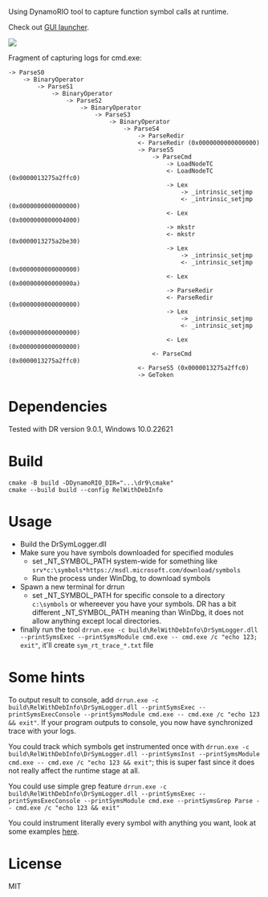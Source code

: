 Using DynamoRIO tool to capture function symbol calls at runtime.

Check out [GUI launcher](https://github.com/expend20/dr_symlogger_launcher).

[![](https://img.youtube.com/vi/sIc7zQgbn0Y/maxresdefault.jpg)](https://www.youtube.com/watch?v=sIc7zQgbn0Y "DrSymLogger: DBI technique")

Fragment of capturing logs for cmd.exe:
```
-> ParseS0
    -> BinaryOperator
        -> ParseS1
            -> BinaryOperator
                -> ParseS2
                    -> BinaryOperator
                        -> ParseS3
                            -> BinaryOperator
                                -> ParseS4
                                    -> ParseRedir
                                    <- ParseRedir (0x0000000000000000)
                                    -> ParseS5
                                        -> ParseCmd
                                            -> LoadNodeTC
                                            <- LoadNodeTC (0x0000013275a2ffc0)
                                            -> Lex
                                                -> _intrinsic_setjmp
                                                <- _intrinsic_setjmp (0x0000000000000000)
                                            <- Lex (0x0000000000004000)
                                            -> mkstr
                                            <- mkstr (0x0000013275a2be30)
                                            -> Lex
                                                -> _intrinsic_setjmp
                                                <- _intrinsic_setjmp (0x0000000000000000)
                                            <- Lex (0x000000000000000a)
                                            -> ParseRedir
                                            <- ParseRedir (0x0000000000000000)
                                            -> Lex
                                                -> _intrinsic_setjmp
                                                <- _intrinsic_setjmp (0x0000000000000000)
                                            <- Lex (0x0000000000000000)
                                        <- ParseCmd (0x0000013275a2ffc0)
                                    <- ParseS5 (0x0000013275a2ffc0)
                                    -> GeToken
```

# Dependencies

Tested with DR version 9.0.1, Windows 10.0.22621

# Build

```
cmake -B build -DDynamoRIO_DIR="...\dr9\cmake"
cmake --build build --config RelWithDebInfo
```

# Usage

- Build the DrSymLogger.dll
- Make sure you have symbols downloaded for specified modules
  - set _NT_SYMBOL_PATH system-wide for something like `srv*c:\symbols*https://msdl.microsoft.com/download/symbols`
  - Run the process under WinDbg, to download symbols
- Spawn a new terminal for drrun
  - set _NT_SYMBOL_PATH for specific console to a directory `c:\symbols` or whereever you have your symbols. DR has a bit different _NT_SYMBOL_PATH meaning than WinDbg, it does not allow anything except local directories.
- finally run the tool `drrun.exe -c build\RelWithDebInfo\DrSymLogger.dll --printSymsExec --printSymsModule cmd.exe -- cmd.exe /c "echo 123; exit"`, it'll create `sym_rt_trace_*.txt` file

# Some hints

To output result to console, add `drrun.exe -c build\RelWithDebInfo\DrSymLogger.dll --printSymsExec --printSymsExecConsole --printSymsModule cmd.exe -- cmd.exe /c "echo 123 && exit"`. If your program outputs to console, you now have synchronized trace with your logs.

You could track which symbols get instrumented once with `drrun.exe -c build\RelWithDebInfo\DrSymLogger.dll --printSymsInst --printSymsModule cmd.exe -- cmd.exe /c "echo 123 && exit"`; this is super fast since it does not really affect the runtime stage at all.

You could use simple grep feature `drrun.exe -c build\RelWithDebInfo\DrSymLogger.dll --printSymsExec --printSymsExecConsole --printSymsModule cmd.exe --printSymsGrep Parse -- cmd.exe /c "echo 123 && exit"`

You could instrument literally every symbol with anything you want, look at some examples [here](https://github.com/expend20/DrSymLogger/blob/37bc4feb8f5583a91deba45dc60990177c3908c2/src/DrSymLogger.cpp#L59).

# License

MIT

